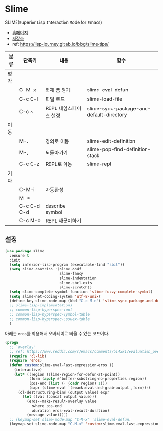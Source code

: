 # Slime

SLIME(`S`uperior `L`isp `I`nteraction `M`ode for `E`macs)

- [홈페이지](https://slime.common-lisp.dev/)
- [저장소](https://github.com/slime/slime)
- ref: <https://lisp-journey.gitlab.io/blog/slime-tips/>

| 분류 | 단축키      | 내용                   | 함수                                     |
| ---- | ----------- | ---------------------- | ---------------------------------------- |
| 평가 |             |                        |                                          |
|      | C-M-x       | 현재 폼 평가           | slime-eval-defun                         |
|      | C-c C-l     | 파일 로드              | slime-load-file                          |
|      | C-c ~       | REPL 네임스페이스 설정 | slime-sync-package-and-default-directory |
| 이동 |             |                        |                                          |
|      | M-.         | 정의로 이동            | slime-edit-definition                    |
|      | M-,         | 되돌아가기             | slime-pop-find-definition-stack          |
|      | C-c C-z     | REPL로 이동            | slime-repl                               |
| 기타 |             |                        |                                          |
|      | C-M-i       | 자동완성               |                                          |
|      | M-*         |                        |                                          |
|      | C-c C-d C-d | describe symbol        |                                          |
|      | C-c M-o     | REPL 깨끗이하기        |                                          |

## 설정

``` lisp
(use-package slime
  :ensure t
  :init
  (setq inferior-lisp-program (executable-find "sbcl"))
  (setq slime-contribs '(slime-asdf
                         slime-fancy
                         slime-indentation
                         slime-sbcl-exts
                         slime-scratch))
  (setq slime-complete-symbol-function 'slime-fuzzy-complete-symbol)
  (setq slime-net-coding-system 'utf-8-unix)
  (define-key slime-mode-map (kbd "C-c M-n") 'slime-sync-package-and-default-directory)
  ;; slime-lisp-implementations
  ;; common-lisp-hyperspec-root
  ;; common-lisp-hyperspec-symbol-table
  ;; common-lisp-hyperspec-issuex-table
  )
```

아래는 `eros`를 이용해서 오버레이로 띄울 수 있는 코드이다.

``` lisp
(progn
  ;; `overlay'
  ;; ref: https://www.reddit.com/r/emacs/comments/bi4xk1/evaluation_overlays_in_slime_for_common_lisp/
  (require 'cl-lib)
  (require 'eros)
  (defun custom:slime-eval-last-expression-eros ()
    (interactive)
    (let* ((region (slime-region-for-defun-at-point))
           (form (apply #'buffer-substring-no-properties region))
           (pos-end (list (- (cadr region) 1)))
           (expr (slime-eval `(swank:eval-and-grab-output ,form))))
      (cl-destructuring-bind (output value) expr
        (let ((val (concat output value)))
          (eros--make-result-overlay value
            :where pos-end
            :duration eros-eval-result-duration)
          (message value)))))
  ;; (keymap-set slime-mode-map "C-M-x" 'slime-eval-defun)
  (keymap-set slime-mode-map "C-M-x" 'custom:slime-eval-last-expression-eros))

```